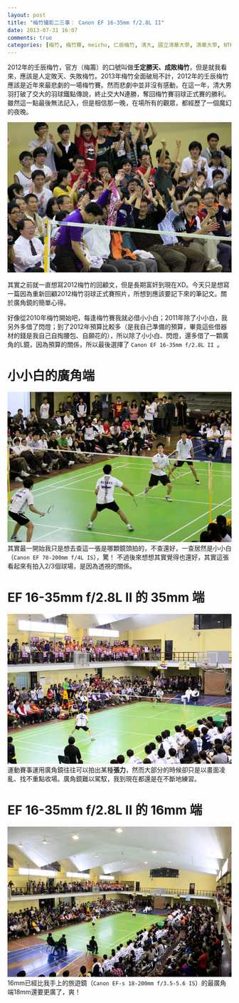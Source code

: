 ```yaml
---
layout: post
title: "梅竹攝影二三事： Canon EF 16-35mm f/2.8L II"
date: 2013-07-31 16:07
comments: true
categories: [梅竹, 梅竹賽, meichu, 仁辰梅竹, 清大, 國立清華大學, 清華大學, NTHU, canon, 50d]
---
```

2012年的壬辰梅竹，官方（梅籌）的口號叫做**壬定勝天、成敗梅竹**，但是就我看來，應該是人定敗天、失敗梅竹。2013年梅竹全面破局不計，2012年的壬辰梅竹應該是近年來最悲劇的一場梅竹賽。然而悲劇中並非沒有感動，在這一年，清大男羽打破了交大的羽球鐵點傳說，終止交大N連勝，奪回梅竹賽羽球正式賽的勝利。雖然這一點最後無法記入，但是相信那一晚，在場所有的觀眾，都經歷了一個魔幻的夜晚。

![9377902138_07c6dd3b1f_h.jpg](/assets/img/2013/1bWoyVo1S7m9TH21vwvo_9377902138_07c6dd3b1f_h.jpg)
<!--more-->
其實之前就一直想寫2012梅竹的回顧文，但是長期富奸到現在XD。今天只是想寫一篇因為重新回顧2012梅竹羽球正式賽照片，所想到應該要記下來的筆記文。關於廣角鏡的簡單心得。

好像從2010年梅竹開始吧，每逢梅竹賽我就必借小小白；2011年除了小小白，我另外多借了閃燈；到了2012年預算比較多（是我自己準備的預算，畢竟這些借器材的錢是我自己自掏腰包、自願花的），所以除了小小白、閃燈，還多借了一顆廣角的L鏡，因為預算的關係，所以最後選擇了 `Canon EF 16-35mm f/2.8L II `。

# 小小白的廣角端
![9377754174_e8a86dab33_h.jpg](/assets/img/2013/z9ENYwQCmUOYSgB2ai9Q_9377754174_e8a86dab33_h.jpg)其實最一開始我只是想去查這一張是哪顆鏡頭拍的，不查還好，一查居然是小小白（`Canon EF 70-200mm f/4L IS`），驚！
不過後來想想其實覺得也還好，其實這張看起來有拍入2/3個球場，是因為透視的關係。

# EF 16-35mm f/2.8L II 的 35mm 端
![9377881118_59a13834e6_h.jpg](/assets/img/2013/mK0yxX68S5mgULcr9cYR_9377881118_59a13834e6_h.jpg)運動賽事運用廣角鏡往往可以拍出某種**張力**，然而大部分的時候卻只是以畫面凌亂、找不重點收場。廣角鏡難以駕馭，我到現在都還是在不斷地練習。

# EF 16-35mm f/2.8L II 的 16mm 端
![9375096337_34e5684f52_h.jpg](/assets/img/2013/ZKlVgYTAGNgwiQtC98fA_9375096337_34e5684f52_h.jpg)16mm已經比我手上的旅遊鏡（`Canon EF-s 18-200mm f/3.5-5.6 IS`）的最廣角端18mm還要更廣了，爽！
